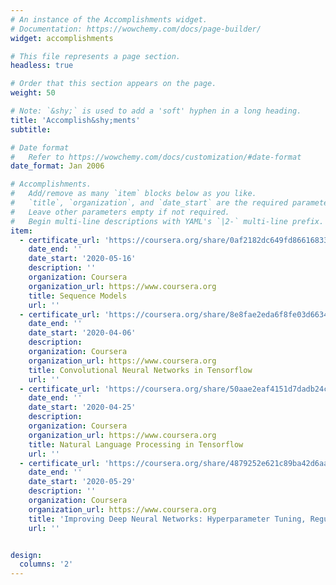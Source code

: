 ```yaml
---
# An instance of the Accomplishments widget.
# Documentation: https://wowchemy.com/docs/page-builder/
widget: accomplishments

# This file represents a page section.
headless: true

# Order that this section appears on the page.
weight: 50

# Note: `&shy;` is used to add a 'soft' hyphen in a long heading.
title: 'Accomplish&shy;ments'
subtitle:

# Date format
#   Refer to https://wowchemy.com/docs/customization/#date-format
date_format: Jan 2006

# Accomplishments.
#   Add/remove as many `item` blocks below as you like.
#   `title`, `organization`, and `date_start` are the required parameters.
#   Leave other parameters empty if not required.
#   Begin multi-line descriptions with YAML's `|2-` multi-line prefix.
item:
  - certificate_url: 'https://coursera.org/share/0af2182dc649fd8661683393e3c420dd'
    date_end: ''
    date_start: '2020-05-16'
    description: ''
    organization: Coursera
    organization_url: https://www.coursera.org
    title: Sequence Models
    url: ''
  - certificate_url: 'https://coursera.org/share/8e8fae2eda6f8fe03d663459c2db0bd4' 
    date_end: ''
    date_start: '2020-04-06'
    description: 
    organization: Coursera
    organization_url: https://www.coursera.org
    title: Convolutional Neural Networks in Tensorflow
    url: ''
  - certificate_url: 'https://coursera.org/share/50aae2eaf4151d7dadb24c6368a729ca' 
    date_end: ''
    date_start: '2020-04-25'
    description: 
    organization: Coursera
    organization_url: https://www.coursera.org
    title: Natural Language Processing in Tensorflow
    url: ''
  - certificate_url: 'https://coursera.org/share/4879252e621c89ba42d6aa43b7a84ca4'
    date_end: ''
    date_start: '2020-05-29'
    description: ''
    organization: Coursera
    organization_url: https://www.coursera.org
    title: 'Improving Deep Neural Networks: Hyperparameter Tuning, Regularization and Optimization'
    url: ''


design:
  columns: '2'
---
```

